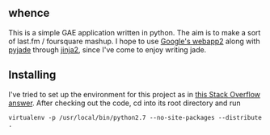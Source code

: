 whence
------

This is a simple GAE application written in python.  The aim is to make a 
sort of last.fm / foursquare mashup.  I hope to use [Google's webapp2][webapp2] 
along with [pyjade][pyjade] through [jinja2][jinja2], since I've come to 
enjoy writing jade.

Installing
----------

I've tried to set up the environment for this project as in 
[this Stack Overflow answer][answer].  After checking out the code, cd into 
its root directory and run

    virtualenv -p /usr/local/bin/python2.7 --no-site-packages --distribute .

[webapp2]: http://webapp-improved.appspot.com/index.html
[jinja2]: http://webapp-improved.appspot.com/api/webapp2_extras/jinja2.html
[pyjade]: https://github.com/syrusakbary/pyjade
[answer]: http://stackoverflow.com/a/4863970/87990
